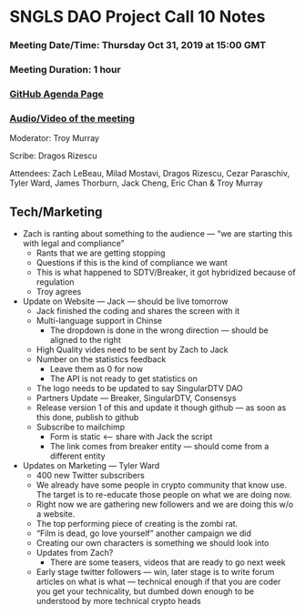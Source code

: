 # SNGLS DAO Project Call 10 Notes

### Meeting Date/Time: Thursday Oct 31, 2019 at 15:00 GMT
### Meeting Duration: 1 hour
### [GitHub Agenda Page](https://github.com/SingularDTV/snglsdao-pm/issues/11)
### [Audio/Video of the meeting]()
Moderator: Troy Murray

Scribe: Dragos Rizescu

Attendees: Zach LeBeau, Milad Mostavi, Dragos Rizescu, Cezar Paraschiv, Tyler Ward, James Thorburn, Jack Cheng, Eric Chan & Troy Murray

## Tech/Marketing

- Zach is ranting about something to the audience — “we are starting this with legal and compliance”
    - Rants that we are getting stopping
    - Questions if this is the kind of compliance we want
    - This is what happened to SDTV/Breaker, it got hybridized because of regulation
    - Troy agrees
- Update on Website — Jack  — should be live tomorrow
    - Jack finished the coding and shares the screen with it
    - Multi-language support in Chinse
        - The dropdown is done in the wrong direction — should be aligned to the right
    - High Quality vides need to be sent by Zach to Jack
    - Number on the statistics feedback
        - Leave them as 0 for now
        - The API is not ready to get statistics on
    - The logo needs to be updated to say SingularDTV DAO
    - Partners Update — Breaker, SingularDTV, Consensys
    - Release version 1 of this and update it though github — as soon as this done, publish to github
    - Subscribe to mailchimp
        - Form is static <— share with Jack the script
        - The link comes from breaker entity — should come from a different entity
- Updates on Marketing — Tyler Ward
    - 400 new Twitter subscribers
    - We already have some people in crypto community that know use. The target is to re-educate those people on what we are doing now.
    - Right now we are gathering new followers and we are doing this w/o a website.
    - The top performing piece of creating is the zombi rat.
    - “Film is dead, go love yourself” another campaign we did 
    - Creating our own characters is something we should look into
    - Updates from Zach?
        - There are some teasers, videos that are ready to go next week
    - Early stage twitter followers — win, later stage is to write forum articles on what is what — technical enough if that you are coder you get your technicality, but dumbed down enough to be understood by more technical crypto heads
